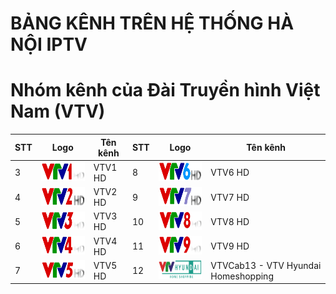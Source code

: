 # BẢNG KÊNH TRÊN HỆ THỐNG HÀ NỘI IPTV

<h1>Nhóm kênh của Đài Truyền hình Việt Nam (VTV)</h1>
<table>
	<thead>
		<tr><th align="between">STT</th><th align="between">Logo</th><th align="between">Tên kênh</th><th align="between">STT</th><th align="between">Logo</th><th align="between">Tên kênh</th></tr>
	</thead>
	<tbody>
    <tr><td align="left">3</td><td align="between"><img height="30" src="https://raw.githubusercontent.com/HaNoiIPTV/HaNoiIPTV.m3u/master/VTV1%20HD.png"/></td><td align="left">VTV1 HD</td><td align="left">8</td><td align="between"><img height="30" src="https://raw.githubusercontent.com/HaNoiIPTV/HaNoiIPTV.m3u/master/VTV6%20HD.png"/></td><td align="left">VTV6 HD</td></tr>
    <tr><td align="left">4</td><td align="between"><img height="30" src="https://raw.githubusercontent.com/HaNoiIPTV/HaNoiIPTV.m3u/master/VTV2%20HD.png"/></td><td align="left">VTV2 HD</td><td align="left">9</td><td align="between"><img height="30" src="https://raw.githubusercontent.com/HaNoiIPTV/HaNoiIPTV.m3u/master/VTV7%20HD.png"/></td><td align="left">VTV7 HD</td></tr>
		<tr><td align="left">5</td><td align="between"><img height="30" src="https://raw.githubusercontent.com/HaNoiIPTV/HaNoiIPTV.m3u/master/VTV3%20HD.png"/></td><td align="left">VTV3 HD</td><td align="left">10</td><td align="between"><img height="30" src="https://raw.githubusercontent.com/HaNoiIPTV/HaNoiIPTV.m3u/master/VTV8%20HD.png"/></td><td align="left">VTV8 HD</td></tr>
		<tr><td align="left">6</td><td align="between"><img height="30" src="https://raw.githubusercontent.com/HaNoiIPTV/HaNoiIPTV.m3u/master/VTV4%20HD.png"/></td><td align="left">VTV4 HD</td><td align="left">11</td><td align="between"><img height="30" src="https://raw.githubusercontent.com/HaNoiIPTV/HaNoiIPTV.m3u/master/VTV9%20HD.png"/></td><td align="left">VTV9 HD</td></tr>
		<tr><td align="left">7</td><td align="between"><img height="30" src="https://raw.githubusercontent.com/HaNoiIPTV/HaNoiIPTV.m3u/master/VTV5%20HD.png"/></td><td align="left">VTV5 HD</td><td align="left">12</td><td align="between"><img height="30" src="https://raw.githubusercontent.com/HaNoiIPTV/HaNoiIPTV.m3u/master/VTVCab13%20-%20VTV%20HYUNDAI%20HOMESHOPPING.png"/></td><td align="left">VTVCab13 - VTV Hyundai Homeshopping</td></tr>
		</tbody>
</table>
